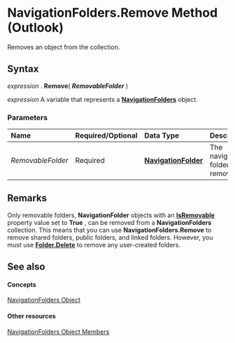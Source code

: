
# NavigationFolders.Remove Method (Outlook)

Removes an object from the collection.


## Syntax

 _expression_ . **Remove**( **_RemovableFolder_** )

 _expression_ A variable that represents a **[NavigationFolders](ecff93b8-0c3f-5f31-5b61-c46d2622d2af.md)** object.


### Parameters



|**Name**|**Required/Optional**|**Data Type**|**Description**|
|:-----|:-----|:-----|:-----|
| _RemovableFolder_|Required| **[NavigationFolder](c8d7aabb-58ba-df5e-ccdc-06f73db7726c.md)**|The navigation folder to be removed.|

## Remarks

Only removable folders,  **NavigationFolder** objects with an **[IsRemovable](9fff5f32-2ac4-5ed3-c6d5-10962de8b34f.md)** property value set to **True** , can be removed from a **NavigationFolders** collection. This means that you can use **NavigationFolders.Remove** to remove shared folders, public folders, and linked folders. However, you must use **[Folder.Delete](3df0f063-3f41-e3b7-d1e3-7ea08970c56d.md)** to remove any user-created folders.


## See also


#### Concepts


[NavigationFolders Object](ecff93b8-0c3f-5f31-5b61-c46d2622d2af.md)
#### Other resources


[NavigationFolders Object Members](b2db3d9f-86bb-41d7-6be2-facd16bf8b60.md)
